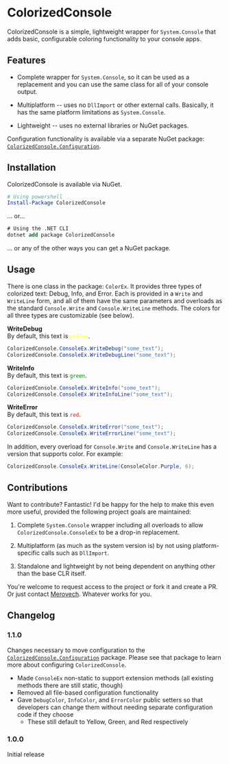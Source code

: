# ColorizedConsole
ColorizedConsole is a simple, lightweight wrapper for `System.Console` that adds basic, configurable coloring functionality to your console apps.

## Features
* Complete wrapper for `System.Console`, so it can be used as a replacement and you can use the same class for all of your console output.

* Multiplatform -- uses no `DllImport` or other external calls.  Basically, it has the same platform limitations as `System.Console`.

* Lightweight -- uses no external libraries or NuGet packages.

Configuration functionality is available via a separate NuGet package: [`ColorizedConsole.Configuration`](https://www.github.com/merovech/ColorizedConsole.Configuration).

## Installation
ColorizedConsole is available via NuGet.
``` powershell
# Using powershell
Install-Package ColorizedConsole
```
... or...
```ps
# Using the .NET CLI
dotnet add package ColorizedConsole
```
... or any of the other ways you can get a NuGet package.

## Usage
There is one class in the package: `ColorEx`.  It provides three types of colorized text: Debug, Info, and Error.  Each is provided in a `Write` and `WriteLine` form, and all of them have the same parameters and overloads as the standard `Console.Write` and `Console.WriteLine` methods.  The colors for all three types are customizable (see below).

**WriteDebug**  
By default, this text is <code style="color: Yellow">yellow</code>.
```csharp
ColorizedConsole.ConsoleEx.WriteDebug("some_text");
ColorizedConsole.ConsoleEx.WriteDebugLine("some_text");
```

**WriteInfo**  
By default, this text is <code style="color: Green">green</code>.
```csharp
ColorizedConsole.ConsoleEx.WriteInfo("some_text");
ColorizedConsole.ConsoleEx.WriteInfoLine("some_text");
```

**WriteError**  
By default, this text is <code style="color: Red">red</code>.
```csharp
ColorizedConsole.ConsoleEx.WriteError("some_text");
ColorizedConsole.ConsoleEx.WriteErrorLine("some_text");
```

In addition, every overload for `Console.Write` and `Console.WriteLine` has a version that supports color.  For example:

```csharp
ColorizedConsole.ConsoleEx.WriteLine(ConsoleColor.Purple, 6);
```

## Contributions
Want to contribute?  Fantastic!  I'd be happy for the help to make this even more useful, provided the following project goals are maintained:

1. Complete `System.Console` wrapper including all overloads to allow `ColorizedConsole.ConsoleEx` to be a drop-in replacement.

2. Multiplatform (as much as the system version is) by not using platform-specific calls such as `DllImport`.

3. Standalone and lightweight by not being dependent on anything other than the base CLR itself.

You're welcome to request access to the project or fork it and create a PR.  Or just contact [Merovech](https://github.com/Merovech). Whatever works for you.

## Changelog
### 1.1.0
Changes necessary to move configuration to the [`ColorizedConsole.Configuration`](https://www.github.com/merovech/ColorizedConsole.Configuration) package.  Please see that package to learn more about configuring `ColorizedConsole`.

* Made `ConsoleEx` non-static to support extension methods (all existing methods there are still static, though)
* Removed all file-based configuration functionality
* Gave `DebugColor`, `InfoColor`, and `ErrorColor` public setters so that developers can change them without needing separate configuration code if they choose
  * These still default to Yellow, Green, and Red respectively


### 1.0.0
Initial release